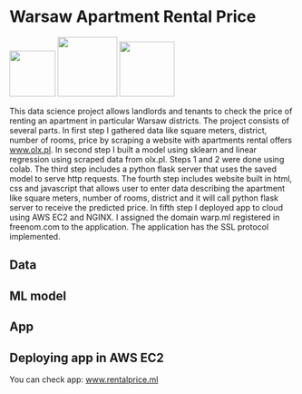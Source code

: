 # Warsaw Apartment Rental Price

<img src="https://user-images.githubusercontent.com/35708288/158497746-9a402e1f-a522-4d48-b558-aa2ef37eed61.png" width="81"/> <img src="https://user-images.githubusercontent.com/35708288/158498254-d32accc7-259e-422f-8588-5b4ed4d83cd8.png" width="105"/> <img src="https://user-images.githubusercontent.com/35708288/158498353-1f996fdd-9a68-43f4-9926-3b3db5548265.png" width="97"/>

This data science project allows landlords and tenants to check the price of renting an apartment in particular Warsaw districts. The project consists of several parts. In first step I gathered data like square meters, district, number of rooms, price by scraping 
a website with apartments rental offers www.olx.pl. In second step I built a model using sklearn and linear regression using scraped data from olx.pl. Steps 1 and 2 were done using colab. The third step includes a python flask server that uses the saved model to serve http requests. The fourth step includes website built in html, css and javascript that allows user to enter data describing the apartment like square meters, number of rooms, district and it will call python flask server to receive the predicted price. In fifth step I deployed app to cloud using AWS EC2 and NGINX. I assigned the domain warp.ml registered in freenom.com to the application. The application has the SSL protocol implemented.

## Data

## ML model

## App

## Deploying app in AWS EC2

You can check app: www.rentalprice.ml
